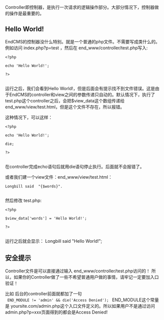 <p>Controller即控制器，是执行一次请求的逻辑操作部分。大部分情况下，控制器做的操作是最重要的。</p>

## Hello World! ##
<p>
EndCMS的控制器没什么特别。就是一个普通的php文件。不需要写成类什么的。<br />
例如访问 index.php?p=test ，然后在 end_www/controller/test.php写入:<br>
<pre><code>&lt;?php<br>
echo 'Hello World!';<br>
?&gt;<br>
</code></pre>
运行之后，我们会看到Hello World!，但是后面会有提示找不到文件错误。这是由于EndCMS的controller和view之间的参数传递只自动的。默认情况下，执行了test.php这个controller之后，会把$view_data这个数组传递给 end_www/view/test.html，但是这个文件不存在，所以报错。</p>
<p>
这种情况下，可以这样：<br>
<pre><code>&lt;?php<br>
echo 'Hello World!';<br>
die;<br>
?&gt;<br>
</code></pre>
在controller完成echo语句后就用die语句停止执行。后面就不会报错了。<br>
</p>
<p>
或者我们建一个view文件：end_www/view/test.html：<br>
<pre><code>Longbill said  "{$words}".<br>
</code></pre>
然后修改 test.php:<br>
<pre><code>&lt;?php<br>
$view_data['words'] = 'Hello World!';<br>
?&gt;<br>
</code></pre>
运行之后就会显示： Longbill said "Hello World!";<br>
</p>

## 安全提示 ##
<p>Controller文件是可以直接通过输入 end_www/controller/test.php访问的！ 所以，如果你的Controller做了一些不希望普通用户做的事情，请牢记一定要加入口验证！</p>
<p>比如 后台的controller前面就都加了一句<br>
<code> END_MODULE != 'admin' &amp;&amp; die('Access Denied'); </code>
END_MODULE这个常量是 yoursite.com/admin.php这个入口文件定义的。所以如果用户不是通过访问admin.php?p=xxx页面得到的都会是Access Denied!<br>
</p>